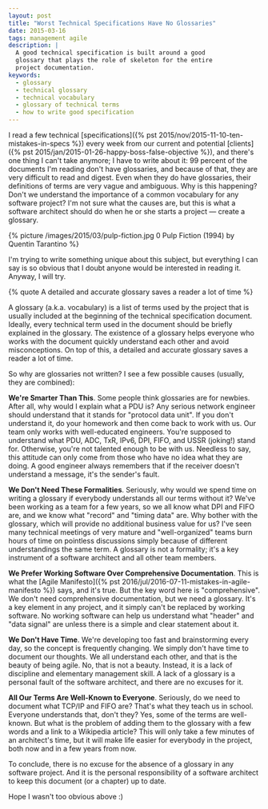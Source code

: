 ```yaml
---
layout: post
title: "Worst Technical Specifications Have No Glossaries"
date: 2015-03-16
tags: management agile
description: |
  A good technical specification is built around a good
  glossary that plays the role of skeleton for the entire
  project documentation.
keywords:
  - glossary
  - technical glossary
  - technical vocabulary
  - glossary of technical terms
  - how to write good specification
---
```


I read a few technical
[specifications]({% pst 2015/nov/2015-11-10-ten-mistakes-in-specs %}) every week from our current
and potential
[clients]({% pst 2015/jan/2015-01-26-happy-boss-false-objective %}),
and there's one thing I can't take anymore;
I have to write about it: 99 percent of the documents I'm reading don't
have glossaries, and because of that, they are very difficult to read
and digest. Even when they do have glossaries, their definitions
of terms are very vague and ambiguous. Why is this happening? Don't we
understand the importance of a common vocabulary for any software project?
I'm not sure what the causes are, but this is what a software
architect should do when he or she starts a project &mdash; create
a glossary.

<!--more-->

{% picture /images/2015/03/pulp-fiction.jpg 0 Pulp Fiction (1994) by Quentin Tarantino %}

I'm trying to write something unique about this subject, but
everything I can say is so obvious that I doubt anyone
would be interested in reading it. Anyway, I will try.

{% quote A detailed and accurate glossary saves a reader a lot of time %}

A glossary (a.k.a. vocabulary) is a list of terms used by the project
that is usually included at the beginning of the technical specification document.
Ideally, every technical term used in the document should be
briefly explained in the glossary. The existence of a glossary helps
everyone who works with the document quickly understand each other
and avoid misconceptions. On top of this, a detailed and accurate glossary
saves a reader a lot of time.

So why are glossaries not written? I see a few possible causes
(usually, they are combined):

**We're Smarter Than This**.
Some people think glossaries are for newbies. After all, why would I
explain what a PDU is? Any serious network engineer should
understand that it stands for "protocol data unit". If you don't understand it,
do your homework and then come back to work with us. Our team only works
with well-educated engineers. You're supposed to understand what PDU,
ADC, TxR, IPv6, DPI, FIFO, and USSR (joking!) stand for. Otherwise,
you're not talented enough to be with us. Needless to say, this
attitude can only come from those who have no idea what they are doing.
A good engineer always remembers that if the receiver doesn't understand
a message, it's the sender's fault.

**We Don't Need These Formalities**.
Seriously, why would we spend time on writing a glossary if everybody
understands all our terms without it? We've been working as a team for a few
years, so we all know what DPI and FIFO are, and we know what "record" and
"timing data" are. Why bother with the glossary, which will provide no
additional business value for us? I've seen many technical meetings of very
mature and "well-organized" teams burn hours of time on pointless discussions
simply because of different understandings the same term.
A glossary is not a formality; it's a key instrument of a software architect
and all other team members.

**We Prefer Working Software Over Comprehensive Documentation**.
This is what the [Agile Manifesto]({% pst 2016/jul/2016-07-11-mistakes-in-agile-manifesto %})
says, and it's true. But the key word here is
"comprehensive". We don't need comprehensive documentation, but we need
a glossary. It's a key element in any project, and it simply can't
be replaced by working software. No working software can help us
understand what "header" and "data signal" are unless there
is a simple and clear statement about it.

**We Don't Have Time**.
We're developing too fast and brainstorming every day, so the concept
is frequently changing. We simply don't have time to document our
thoughts. We all understand each other, and that is the beauty of being agile.
No, that is not a beauty. Instead, it is a lack of discipline
and elementary management skill.
A lack of a glossary is a personal fault of the software architect, and there
are no excuses for it.

**All Our Terms Are Well-Known to Everyone**.
Seriously, do we need to document what TCP/IP and FIFO are? That's
what they teach us in school. Everyone understands that, don't they? Yes,
some of the terms are well-known. But what is the problem of adding them
to the glossary with a few words and a link to a Wikipedia article? This
will only take a few minutes of an architect's time, but it will make life easier
for everybody in the project, both now and in a few years from now.

To conclude, there is no excuse for the absence of a glossary in any
software project. And it is the personal responsibility of a software
architect to keep this document (or a chapter) up to date.

Hope I wasn't too obvious above :)

